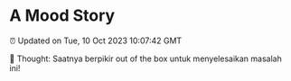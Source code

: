 # A Mood Story

⏰ Updated on Tue, 10 Oct 2023 10:07:42 GMT

💭 Thought: Saatnya berpikir out of the box untuk menyelesaikan masalah ini!

